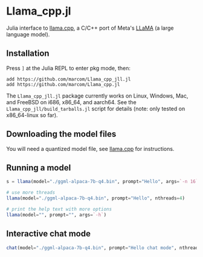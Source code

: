 # Llama_cpp.jl

Julia interface to
[llama.cpp](https://github.com/ggerganov/llama.cpp), a C/C++ port of
Meta's [LLaMA](https://arxiv.org/abs/2302.13971) (a large language
model).

## Installation

Press `]` at the Julia REPL to enter pkg mode, then:

```
add https://github.com/marcom/Llama_cpp_jll.jl
add https://github.com/marcom/Llama_cpp.jl
```

The `Llama_cpp_jll.jl` package currently works on Linux, Windows, Mac,
and FreeBSD on i686, x86_64, and aarch64. See the
`Llama_cpp_jll/build_tarballs.jl` script for details (note: only
tested on x86_64-linux so far).

## Downloading the model files

You will need a quantized model file, see
[llama.cpp](https://github.com/ggerganov/llama.cpp) for instructions.

## Running a model

```julia
s = llama(model="./ggml-alpaca-7b-q4.bin", prompt="Hello", args=`-n 16`)

# use more threads
llama(model="./ggml-alpaca-7b-q4.bin", prompt="Hello", nthreads=4)

# print the help text with more options
llama(model="", prompt="", args=`-h`)
```

## Interactive chat mode

```julia
chat(model="./ggml-alpaca-7b-q4.bin", prompt="Hello chat mode", nthreads=4)
```
